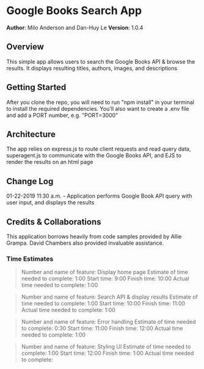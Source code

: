 # Google Books Search App
**Author**: Milo Anderson and Dan-Huy Le
**Version**: 1.0.4

## Overview 

This simple app allows users to search the Google Books API & browse the results. It displays resulting titles, authors, images, and descriptions

## Getting Started

After you clone the repo, you will need to run "npm install" in your terminal to install the required dependencies. You'll also want to create a .env file and add a PORT number, e.g. "PORT=3000"

## Architecture

The app relies on express.js to route client requests and read query data, superagent.js to communicate with the Google Books API, and EJS to render the results on an html page

## Change Log

01-22-2019 11:30 a.m. - Application performs Google Book API query with user input, and displays the results

## Credits & Collaborations

This application borrows heavily from code samples provided by Allie Grampa. David Chambers also provided invaluable assistance. 

### Time Estimates

> Number and name of feature: Display home page
> Estimate of time needed to complete: 1:00
> Start time: 9:00
> Finish time: 10:00
> Actual time needed to complete: 1:00

> Number and name of feature: Search API & display results
> Estimate of time needed to complete: 1:00
> Start time: 10:00
> Finish time: 11:00
> Actual time needed to complete: 1:00

> Number and name of feature: Error handling
> Estimate of time needed to complete: 0:30
> Start time: 11:00
> Finish time: 12:00
> Actual time needed to complete: 1:00

> Number and name of feature: Styling UI
> Estimate of time needed to complete: 1:00
> Start time: 12:00
> Finish time: 1:00
> Actual time needed to complete: 